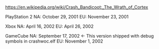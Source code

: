 https://en.wikipedia.org/wiki/Crash_Bandicoot:_The_Wrath_of_Cortex

PlayStation 2
    NA: October 29, 2001
    EU: November 23, 2001

Xbox
    NA: April 16, 2002
    EU: April 26, 2002

GameCube
    NA: September 17, 2002   <- This version shipped with debug symbols in crashwoc.elf
    EU: November 1, 2002


